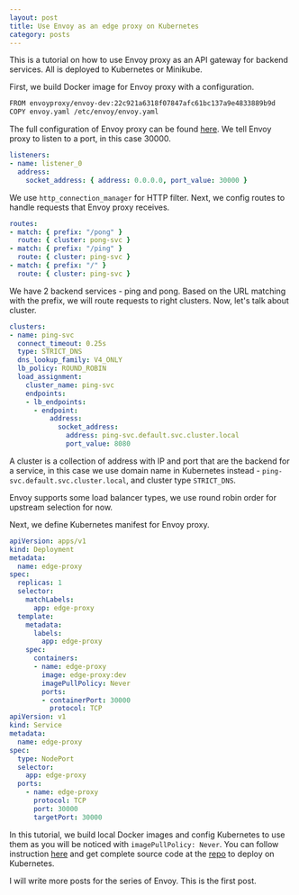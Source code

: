 ```yaml
---
layout: post
title: Use Envoy as an edge proxy on Kubernetes
category: posts
---
```


This is a tutorial on how to use Envoy proxy as an API gateway for backend services. All is deployed to Kubernetes or Minikube.

First, we build Docker image for Envoy proxy with a configuration.

```bash
FROM envoyproxy/envoy-dev:22c921a6318f07847afc61bc137a9e4833889b9d
COPY envoy.yaml /etc/envoy/envoy.yaml
```

The full configuration of Envoy proxy can be found [here](https://github.com/hotrannam/k8s-dev/blob/master/edge-proxy/envoy.yaml). We tell Envoy proxy to listen to a port, in this case 30000.

```yaml
listeners:
- name: listener_0
  address:
    socket_address: { address: 0.0.0.0, port_value: 30000 }
```

We use `http_connection_manager` for HTTP filter. Next, we config routes to handle requests that Envoy proxy receives.

```yaml
routes:
- match: { prefix: "/pong" }
  route: { cluster: pong-svc }
- match: { prefix: "/ping" }
  route: { cluster: ping-svc }
- match: { prefix: "/" }
  route: { cluster: ping-svc }
```

We have 2 backend services - ping and pong. Based on the URL matching with the prefix, we will route requests to right clusters. Now, let's talk about cluster.

```yaml
clusters:
- name: ping-svc
  connect_timeout: 0.25s
  type: STRICT_DNS
  dns_lookup_family: V4_ONLY
  lb_policy: ROUND_ROBIN
  load_assignment:
    cluster_name: ping-svc
    endpoints:
    - lb_endpoints:
      - endpoint:
          address:
            socket_address:
              address: ping-svc.default.svc.cluster.local
              port_value: 8080
```

A cluster is a collection of address with IP and port that are the backend for a service, in this case we use domain name in Kubernetes instead - `ping-svc.default.svc.cluster.local`, and cluster type `STRICT_DNS`.

Envoy supports some load balancer types, we use round robin order for upstream selection for now.

Next, we define Kubernetes manifest for Envoy proxy.

```yaml
apiVersion: apps/v1
kind: Deployment
metadata:
  name: edge-proxy
spec:
  replicas: 1
  selector:
    matchLabels:
      app: edge-proxy
  template:
    metadata:
      labels:
        app: edge-proxy
    spec:
      containers:
      - name: edge-proxy
        image: edge-proxy:dev
        imagePullPolicy: Never
        ports:
        - containerPort: 30000
          protocol: TCP
apiVersion: v1
kind: Service
metadata:
  name: edge-proxy
spec:
  type: NodePort
  selector:
    app: edge-proxy
  ports:
    - name: edge-proxy
      protocol: TCP
      port: 30000
      targetPort: 30000
```

In this tutorial, we build local Docker images and config Kubernetes to use them as you will be noticed with `imagePullPolicy: Never`. You can follow instruction [here](https://github.com/hotrannam/k8s-dev/blob/master/README.md) and get complete source code at the [repo](https://github.com/hotrannam/k8s-dev) to deploy on Kubernetes.

I will write more posts for the series of Envoy. This is the first post.
